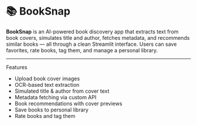 # 📚 BookSnap

**BookSnap** is an AI-powered book discovery app that extracts text from book covers, simulates title and author, fetches metadata, and recommends similar books — all through a clean Streamlit interface. Users can save favorites, rate books, tag them, and manage a personal library.

---

Features

- Upload book cover images
- OCR-based text extraction
- Simulated title & author from cover text
- Metadata fetching via custom API
- Book recommendations with cover previews
- Save books to personal library
- Rate books and tag them


